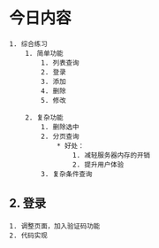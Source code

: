 # 今日内容
	1. 综合练习
		1. 简单功能
			1. 列表查询
			2. 登录
			3. 添加
			4. 删除
			5. 修改
			
		2. 复杂功能
			1. 删除选中
			2. 分页查询
				* 好处：
					1. 减轻服务器内存的开销
					2. 提升用户体验
			3. 复杂条件查询

## 2. 登录
	1. 调整页面，加入验证码功能
	2. 代码实现